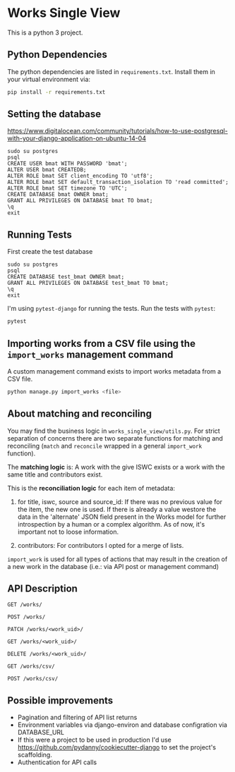 Works Single View
=================

This is a python 3 project.

Python Dependencies
-------------------

The python dependencies are listed in `requirements.txt`. Install them in your
virtual environment via:

```sh
pip install -r requirements.txt
```

Setting the database
--------------------

https://www.digitalocean.com/community/tutorials/how-to-use-postgresql-with-your-django-application-on-ubuntu-14-04

```
sudo su postgres
psql
CREATE USER bmat WITH PASSWORD 'bmat';
ALTER USER bmat CREATEDB;
ALTER ROLE bmat SET client_encoding TO 'utf8';
ALTER ROLE bmat SET default_transaction_isolation TO 'read committed';
ALTER ROLE bmat SET timezone TO 'UTC';
CREATE DATABASE bmat OWNER bmat;
GRANT ALL PRIVILEGES ON DATABASE bmat TO bmat;
\q
exit
```

Running Tests
-------------

First create the test database

```
sudo su postgres
psql
CREATE DATABASE test_bmat OWNER bmat;
GRANT ALL PRIVILEGES ON DATABASE test_bmat TO bmat;
\q
exit
```

I'm using `pytest-django` for running the tests. Run the tests with `pytest`:

```sh
pytest
```

Importing works from a CSV file using the `import_works` management command
---------------------------------------------------------------------------

A custom management command exists to import works metadata from a CSV file.

```sh
python manage.py import_works <file>
```

About matching and reconciling
------------------------------

You may find the business logic in `works_single_view/utils.py`. For strict
separation of concerns there are two separate functions for matching and
reconciling (`match` and `reconcile` wrapped in a general `import_work`
function).

The **matching logic** is: A work with the give ISWC exists or a work with
the same title and contributors exist.

This is the **reconciliation logic** for each item of metadata:

1. for title, iswc, source and source_id: If there was no previous value
for the item, the new one is used. If there is already a value westore the
data in the 'alternate' JSON field present in the Works model for further
introspection by a human or a complex algorithm. As of now, it's important
not to loose information.

2. contributors: For contributors I opted for a merge of lists.

`import_work` is used for all types of actions that may result in the creation
of a new work in the database (i.e.: via API post or management command)


API Description
---------------

```
GET /works/

POST /works/

PATCH /works/<work_uid>/

GET /works/<work_uid>/

DELETE /works/<work_uid>/

GET /works/csv/

POST /works/csv/
```


Possible improvements
---------------------

* Pagination and filtering of API list returns
* Environment variables via django-environ and database configration via DATABASE_URL
* If this were a project to be used in production I'd use https://github.com/pydanny/cookiecutter-django
  to set the project's scaffolding.
* Authentication for API calls

